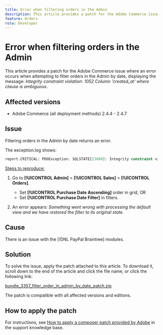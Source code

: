 ```yaml
---
title: Error when filtering orders in the Admin
description: This article provides a patch for the Adobe Commerce issue, where an error occurs when attempting to filter orders in the Admin by date, displaying the message "Integrity constraint violation 1052 Column 'created_at' where clause is ambiguous".
feature: Orders
role: Developer
---
```

# Error when filtering orders in the Admin

This article provides a patch for the Adobe Commerce issue where an error occurs when attempting to filter orders in the Admin by date, displaying the message: *Integrity constraint violation: 1052 Column 'created_at' where clause is ambiguous*.

## Affected versions

* Adobe Commerce (all deployment methods) 2.4.4 - 2.4.7

## Issue 

Filtering orders in the Admin by date returns an error.

The exception.log shows:

```SQL
report.CRITICAL: PDOException: SQLSTATE[23000]: Integrity constraint violation: 1052 Column 'created_at' in where clause is ambiguous in /path/to/magento/vendor/magento/framework/DB/Statement/Pdo/Mysql.php:90
```

<u>Steps to reproduce:</u>

1. Go to **[!UICONTROL Admin]** > **[!UICONTROL Sales]** > **[!UICONTROL Orders]**.
   * Set **[!UICONTROL Purchase Date Ascending]** order in grid, OR
   * Set **[!UICONTROL Purchase Date Filter]** in filters.
  
1. An error appears: *Something went wrong with processing the default view and we have restored the filter to its original state.*

## Cause

There is an issue with the [!DNL PayPal Braintree] modules.

## Solution

To solve the issue, apply the patch attached to this article. To download it, scroll down to the end of the article and click the file name, or click the following link:

[bundle_3357_filter_order_in_admin_by_date_patch.zip](assets/bundle-3357-unable-to-filter-order-in-admin-by-date.zip)

The patch is compatible with all affected versions and editions.

## How to apply the patch

For instructions, see [How to apply a composer patch provided by Adobe](/help/how-to/general/how-to-apply-a-composer-patch-provided-by-magento.md) in the support knowledge base.
